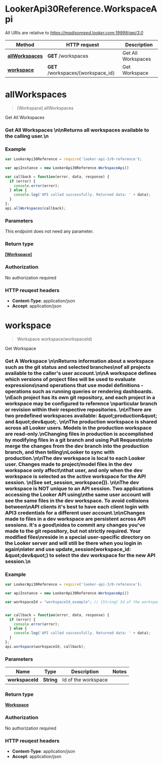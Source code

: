 # LookerApi30Reference.WorkspaceApi

All URIs are relative to *https://madisonreed.looker.com:19999/api/3.0*

Method | HTTP request | Description
------------- | ------------- | -------------
[**allWorkspaces**](WorkspaceApi.md#allWorkspaces) | **GET** /workspaces | Get All Workspaces
[**workspace**](WorkspaceApi.md#workspace) | **GET** /workspaces/{workspace_id} | Get Workspace


<a name="allWorkspaces"></a>
# **allWorkspaces**
> [Workspace] allWorkspaces

Get All Workspaces

### Get All Workspaces \n\nReturns all workspaces available to the calling user.\n

### Example
```javascript
var LookerApi30Reference = require('looker-api-3/0-reference');

var apiInstance = new LookerApi30Reference.WorkspaceApi()

var callback = function(error, data, response) {
  if (error) {
    console.error(error);
  } else {
    console.log('API called successfully. Returned data: ' + data);
  }
};
api.allWorkspaces(callback);
```

### Parameters
This endpoint does not need any parameter.

### Return type

[**[Workspace]**](Workspace.md)

### Authorization

No authorization required

### HTTP reuqest headers

 - **Content-Type**: application/json
 - **Accept**: application/json

<a name="workspace"></a>
# **workspace**
> Workspace workspace(workspaceId)

Get Workspace

### Get A Workspace \n\nReturns information about a workspace such as the git status and selected branches\nof all projects available to the caller&#39;s user account.\n\nA workspace defines which versions of project files will be used to evaluate expressions\nand operations that use model definitions - operations such as running queries or rendering dashboards. \nEach project has its own git repository, and each project in a workspace may be configured to reference \nparticular branch or revision within their respective repositories. \n\nThere are two predefined workspaces available: \&quot;production\&quot; and \&quot;dev\&quot;. \n\nThe production workspace is shared across all Looker users. Models in the production workspace are read-only.\nChanging files in production is accomplished by modifying files in a git branch and using Pull Requests\nto merge the changes from the dev branch into the production branch, and then telling\nLooker to sync with production.\n\nThe dev workspace is local to each Looker user. Changes made to project/model files in the dev workspace only affect\nthat user, and only when the dev workspace is selected as the active workspace for the API session.  \n(See set_session_workspace()). \n\nThe dev workspace is NOT unique to an API session. Two applications accessing the Looker API using\nthe same user account will see the same files in the dev workspace. To avoid collisions between\nAPI clients it&#39;s best to have each client login with API3 credentials for a different user account.\n\nChanges made to files in a dev workspace are persistent across API sessions. It&#39;s a good\nidea to commit any changes you&#39;ve made to the git repository, but not strictly required. Your modified files\nreside in a special user-specific directory on the Looker server and will still be there when you login in again\nlater and use update_session(workspace_id: \&quot;dev\&quot;) to select the dev workspace for the new API session.\n

### Example
```javascript
var LookerApi30Reference = require('looker-api-3/0-reference');

var apiInstance = new LookerApi30Reference.WorkspaceApi()

var workspaceId = "workspaceId_example"; // {String} Id of the workspace 


var callback = function(error, data, response) {
  if (error) {
    console.error(error);
  } else {
    console.log('API called successfully. Returned data: ' + data);
  }
};
api.workspace(workspaceId, callback);
```

### Parameters

Name | Type | Description  | Notes
------------- | ------------- | ------------- | -------------
 **workspaceId** | **String**| Id of the workspace  | 

### Return type

[**Workspace**](Workspace.md)

### Authorization

No authorization required

### HTTP reuqest headers

 - **Content-Type**: application/json
 - **Accept**: application/json

